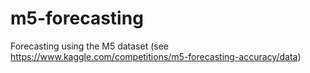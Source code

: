 # m5-forecasting
Forecasting using the M5 dataset (see https://www.kaggle.com/competitions/m5-forecasting-accuracy/data)
